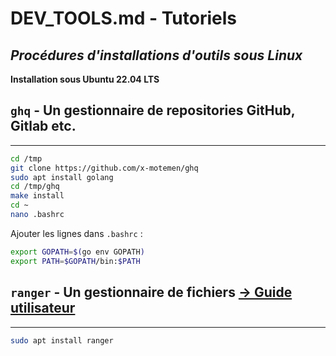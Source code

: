 # DEV_TOOLS.md - Tutoriels
*Procédures d'installations d'outils sous Linux*
---
**Installation sous Ubuntu 22.04 LTS**
## `ghq` - Un gestionnaire de repositories GitHub, Gitlab etc.
---
```bash
cd /tmp
git clone https://github.com/x-motemen/ghq
sudo apt install golang
cd /tmp/ghq
make install
cd ~
nano .bashrc
```
Ajouter les lignes dans `.bashrc` :
```bash
export GOPATH=$(go env GOPATH)
export PATH=$GOPATH/bin:$PATH
```
## `ranger` - Un gestionnaire de fichiers [&rarr; Guide utilisateur](https://github.com/ranger/ranger/wiki/Official-user-guide)
---
```bash
sudo apt install ranger
```

